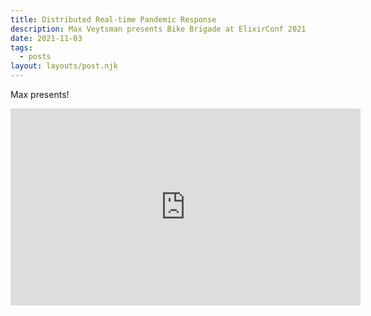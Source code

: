```yaml
---
title: Distributed Real-time Pandemic Response
description: Max Veytsman presents Bike Brigade at ElixirConf 2021
date: 2021-11-03
tags:
  - posts
layout: layouts/post.njk
---
```


Max presents!

<iframe width="560" height="315" src="https://www.youtube.com/embed/kzDfogSBMsU" title="YouTube video player" frameborder="0" allow="accelerometer; autoplay; clipboard-write; encrypted-media; gyroscope; picture-in-picture" allowfullscreen></iframe>